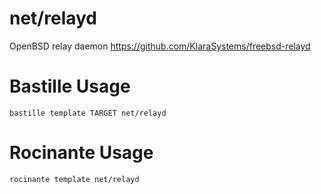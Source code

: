 # net/relayd
OpenBSD relay daemon
https://github.com/KlaraSystems/freebsd-relayd

# Bastille Usage
```shell
bastille template TARGET net/relayd
```

# Rocinante Usage
```shell
rocinante template net/relayd
```
